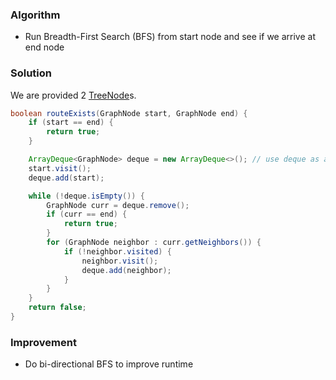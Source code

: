 ### Algorithm

- Run Breadth-First Search (BFS) from start node and see if we arrive at end node

### Solution

We are provided 2  [TreeNode](https://github.com/RodneyShag/Interview_solutions/blob/master/Solutions/Implement%20a%20TreeNode.md)s.

```java
boolean routeExists(GraphNode start, GraphNode end) {
    if (start == end) {
        return true;
    }

    ArrayDeque<GraphNode> deque = new ArrayDeque<>(); // use deque as a queue
    start.visit();
    deque.add(start);

    while (!deque.isEmpty()) {
        GraphNode curr = deque.remove();
        if (curr == end) {
            return true;
        }
        for (GraphNode neighbor : curr.getNeighbors()) {
            if (!neighbor.visited) {
                neighbor.visit();
                deque.add(neighbor);
            }
        }
    }
    return false;
}
```

### Improvement

- Do bi-directional BFS to improve runtime
